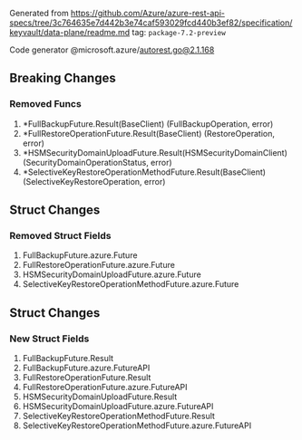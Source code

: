 Generated from https://github.com/Azure/azure-rest-api-specs/tree/3c764635e7d442b3e74caf593029fcd440b3ef82/specification/keyvault/data-plane/readme.md tag: `package-7.2-preview`

Code generator @microsoft.azure/autorest.go@2.1.168

## Breaking Changes

### Removed Funcs

1. *FullBackupFuture.Result(BaseClient) (FullBackupOperation, error)
1. *FullRestoreOperationFuture.Result(BaseClient) (RestoreOperation, error)
1. *HSMSecurityDomainUploadFuture.Result(HSMSecurityDomainClient) (SecurityDomainOperationStatus, error)
1. *SelectiveKeyRestoreOperationMethodFuture.Result(BaseClient) (SelectiveKeyRestoreOperation, error)

## Struct Changes

### Removed Struct Fields

1. FullBackupFuture.azure.Future
1. FullRestoreOperationFuture.azure.Future
1. HSMSecurityDomainUploadFuture.azure.Future
1. SelectiveKeyRestoreOperationMethodFuture.azure.Future

## Struct Changes

### New Struct Fields

1. FullBackupFuture.Result
1. FullBackupFuture.azure.FutureAPI
1. FullRestoreOperationFuture.Result
1. FullRestoreOperationFuture.azure.FutureAPI
1. HSMSecurityDomainUploadFuture.Result
1. HSMSecurityDomainUploadFuture.azure.FutureAPI
1. SelectiveKeyRestoreOperationMethodFuture.Result
1. SelectiveKeyRestoreOperationMethodFuture.azure.FutureAPI
